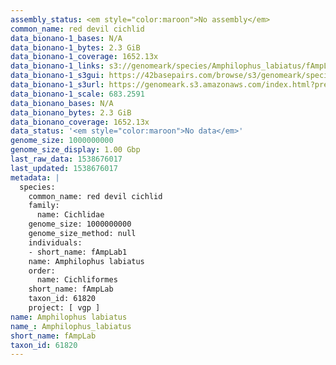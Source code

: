 ```yaml
---
assembly_status: <em style="color:maroon">No assembly</em>
common_name: red devil cichlid
data_bionano-1_bases: N/A
data_bionano-1_bytes: 2.3 GiB
data_bionano-1_coverage: 1652.13x
data_bionano-1_links: s3://genomeark/species/Amphilophus_labiatus/fAmpLab1/genomic_data/bionano/<br>
data_bionano-1_s3gui: https://42basepairs.com/browse/s3/genomeark/species/Amphilophus_labiatus/fAmpLab1/genomic_data/bionano/
data_bionano-1_s3url: https://genomeark.s3.amazonaws.com/index.html?prefix=species/Amphilophus_labiatus/fAmpLab1/genomic_data/bionano/
data_bionano-1_scale: 683.2591
data_bionano_bases: N/A
data_bionano_bytes: 2.3 GiB
data_bionano_coverage: 1652.13x
data_status: '<em style="color:maroon">No data</em>'
genome_size: 1000000000
genome_size_display: 1.00 Gbp
last_raw_data: 1538676017
last_updated: 1538676017
metadata: |
  species:
    common_name: red devil cichlid
    family:
      name: Cichlidae
    genome_size: 1000000000
    genome_size_method: null
    individuals:
    - short_name: fAmpLab1
    name: Amphilophus labiatus
    order:
      name: Cichliformes
    short_name: fAmpLab
    taxon_id: 61820
    project: [ vgp ]
name: Amphilophus labiatus
name_: Amphilophus_labiatus
short_name: fAmpLab
taxon_id: 61820
---
```


